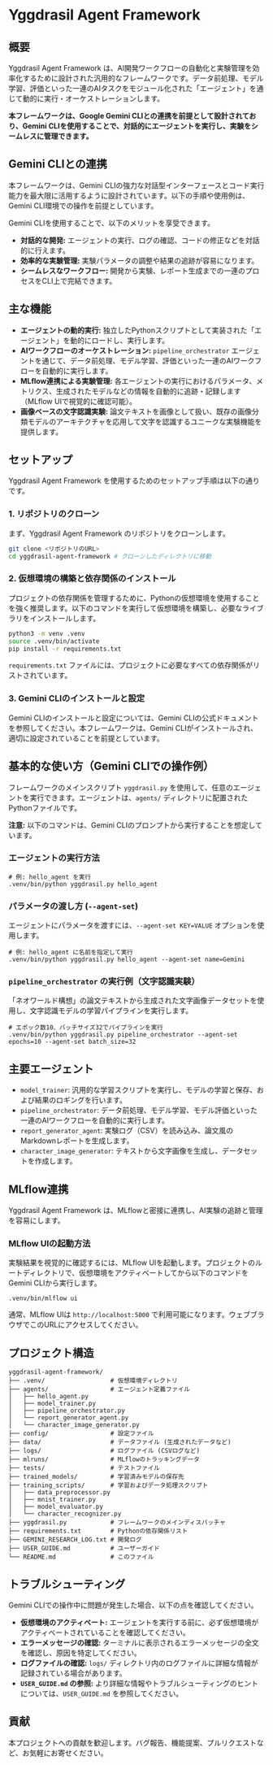 # Yggdrasil Agent Framework

## 概要

Yggdrasil Agent Framework は、AI開発ワークフローの自動化と実験管理を効率化するために設計された汎用的なフレームワークです。データ前処理、モデル学習、評価といった一連のAIタスクをモジュール化された「エージェント」を通じて動的に実行・オーケストレーションします。

**本フレームワークは、Google Gemini CLIとの連携を前提として設計されており、Gemini CLIを使用することで、対話的にエージェントを実行し、実験をシームレスに管理できます。**

## Gemini CLIとの連携

本フレームワークは、Gemini CLIの強力な対話型インターフェースとコード実行能力を最大限に活用するように設計されています。以下の手順や使用例は、Gemini CLI環境での操作を前提としています。

Gemini CLIを使用することで、以下のメリットを享受できます。
*   **対話的な開発:** エージェントの実行、ログの確認、コードの修正などを対話的に行えます。
*   **効率的な実験管理:** 実験パラメータの調整や結果の追跡が容易になります。
*   **シームレスなワークフロー:** 開発から実験、レポート生成までの一連のプロセスをCLI上で完結できます。

## 主な機能

*   **エージェントの動的実行:** 独立したPythonスクリプトとして実装された「エージェント」を動的にロードし、実行します。
*   **AIワークフローのオーケストレーション:** `pipeline_orchestrator` エージェントを通じて、データ前処理、モデル学習、評価といった一連のAIワークフローを自動的に実行します。
*   **MLflow連携による実験管理:** 各エージェントの実行におけるパラメータ、メトリクス、生成されたモデルなどの情報を自動的に追跡・記録します（MLflow UIで視覚的に確認可能）。
*   **画像ベースの文字認識実験:** 論文テキストを画像として扱い、既存の画像分類モデルのアーキテクチャを応用して文字を認識するユニークな実験機能を提供します。

## セットアップ

Yggdrasil Agent Framework を使用するためのセットアップ手順は以下の通りです。

### 1. リポジトリのクローン

まず、Yggdrasil Agent Framework のリポジトリをクローンします。

```bash
git clone <リポジトリのURL>
cd yggdrasil-agent-framework # クローンしたディレクトリに移動
```

### 2. 仮想環境の構築と依存関係のインストール

プロジェクトの依存関係を管理するために、Pythonの仮想環境を使用することを強く推奨します。以下のコマンドを実行して仮想環境を構築し、必要なライブラリをインストールします。

```bash
python3 -m venv .venv
source .venv/bin/activate
pip install -r requirements.txt
```

`requirements.txt` ファイルには、プロジェクトに必要なすべての依存関係がリストされています。

### 3. Gemini CLIのインストールと設定

Gemini CLIのインストールと設定については、Gemini CLIの公式ドキュメントを参照してください。本フレームワークは、Gemini CLIがインストールされ、適切に設定されていることを前提としています。

## 基本的な使い方（Gemini CLIでの操作例）

フレームワークのメインスクリプト `yggdrasil.py` を使用して、任意のエージェントを実行できます。エージェントは、`agents/` ディレクトリに配置されたPythonファイルです。

**注意:** 以下のコマンドは、Gemini CLIのプロンプトから実行することを想定しています。

### エージェントの実行方法

```
# 例: hello_agent を実行
.venv/bin/python yggdrasil.py hello_agent
```

### パラメータの渡し方 (`--agent-set`)

エージェントにパラメータを渡すには、`--agent-set KEY=VALUE` オプションを使用します。

```
# 例: hello_agent に名前を指定して実行
.venv/bin/python yggdrasil.py hello_agent --agent-set name=Gemini
```

### `pipeline_orchestrator` の実行例（文字認識実験）

「ネオワールド構想」の論文テキストから生成された文字画像データセットを使用し、文字認識モデルの学習パイプラインを実行します。

```
# エポック数10、バッチサイズ32でパイプラインを実行
.venv/bin/python yggdrasil.py pipeline_orchestrator --agent-set epochs=10 --agent-set batch_size=32
```

## 主要エージェント

*   `model_trainer`: 汎用的な学習スクリプトを実行し、モデルの学習と保存、および結果のロギングを行います。
*   `pipeline_orchestrator`: データ前処理、モデル学習、モデル評価といった一連のAIワークフローを自動的に実行します。
*   `report_generator_agent`: 実験ログ（CSV）を読み込み、論文風のMarkdownレポートを生成します。
*   `character_image_generator`: テキストから文字画像を生成し、データセットを作成します。

## MLflow連携

Yggdrasil Agent Framework は、MLflowと密接に連携し、AI実験の追跡と管理を容易にします。

### MLflow UIの起動方法

実験結果を視覚的に確認するには、MLflow UIを起動します。プロジェクトのルートディレクトリで、仮想環境をアクティベートしてから以下のコマンドをGemini CLIから実行します。

```
.venv/bin/mlflow ui
```

通常、MLflow UIは `http://localhost:5000` で利用可能になります。ウェブブラウザでこのURLにアクセスしてください。

## プロジェクト構造

```
yggdrasil-agent-framework/
├── .venv/                  # 仮想環境ディレクトリ
├── agents/                 # エージェント定義ファイル
│   ├── hello_agent.py
│   ├── model_trainer.py
│   ├── pipeline_orchestrator.py
│   └── report_generator_agent.py
│   └── character_image_generator.py
├── config/                 # 設定ファイル
├── data/                   # データファイル (生成されたデータなど)
├── logs/                   # ログファイル (CSVログなど)
├── mlruns/                 # MLflowのトラッキングデータ
├── tests/                  # テストファイル
├── trained_models/         # 学習済みモデルの保存先
├── training_scripts/       # 学習およびデータ処理スクリプト
│   ├── data_preprocessor.py
│   ├── mnist_trainer.py
│   ├── model_evaluator.py
│   └── character_recognizer.py
├── yggdrasil.py            # フレームワークのメインディスパッチャ
├── requirements.txt        # Pythonの依存関係リスト
├── GEMINI_RESEARCH_LOG.txt # 開発ログ
├── USER_GUIDE.md           # ユーザーガイド
└── README.md               # このファイル
```

## トラブルシューティング

Gemini CLIでの操作中に問題が発生した場合、以下の点を確認してください。

*   **仮想環境のアクティベート:** エージェントを実行する前に、必ず仮想環境がアクティベートされていることを確認してください。
*   **エラーメッセージの確認:** ターミナルに表示されるエラーメッセージの全文を確認し、原因を特定してください。
*   **ログファイルの確認:** `logs/` ディレクトリ内のログファイルに詳細な情報が記録されている場合があります。
*   **`USER_GUIDE.md` の参照:** より詳細な情報やトラブルシューティングのヒントについては、`USER_GUIDE.md` を参照してください。

## 貢献

本プロジェクトへの貢献を歓迎します。バグ報告、機能提案、プルリクエストなど、お気軽にお寄せください。
